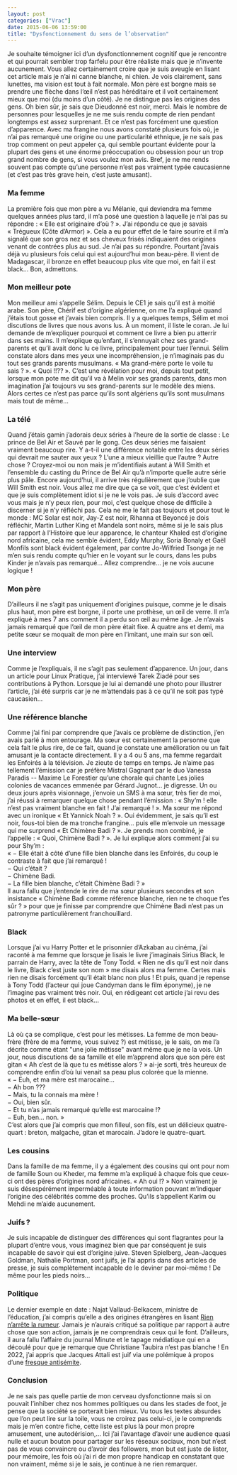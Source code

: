 ```yaml
---
layout: post
categories: ["Vrac"]
date: 2015-06-06 13:59:00
title: "Dysfonctionnement du sens de l’observation"
---
```


Je souhaite témoigner ici d’un dysfonctionnement cognitif que je
rencontre et qui pourrait sembler trop farfelu pour être réaliste mais
que je n’invente aucunement. Vous allez certainement croire que je suis
aveugle en lisant cet article mais je n’ai ni canne blanche, ni chien.
Je vois clairement, sans lunettes, ma vision est tout à fait normale.
Mon père est borgne mais se prendre une flèche dans l’œil n’est pas
héréditaire et il voit certainement mieux que moi (du moins d’un côté).
Je ne distingue pas les origines des gens. Oh bien sûr, je sais que
Dieudonné est noir, merci. Mais le nombre de personnes pour lesquelles
je ne me suis rendu compte de rien pendant longtemps est assez
surprenant. Et ce n’est pas forcément une question d’apparence. Avec ma
frangine nous avons constaté plusieurs fois où, je n’ai pas remarqué une
origine ou une particularité ethnique, je ne sais pas trop comment on
peut appeler ça, qui semble pourtant évidente pour la plupart des gens
et une énorme préoccupation ou obsession pour un trop grand nombre de
gens, si vous voulez mon avis. Bref, je ne me rends souvent pas compte
qu’une personne n’est pas vraiment typée caucasienne (et c’est pas très
grave hein, c’est juste amusant).

<!--more-->

### Ma femme

La première fois que mon père a vu Mélanie, qui deviendra ma femme
quelques années plus tard, il m’a posé une question à laquelle je n’ai
pas su répondre : « Elle est originaire d’où ? ». J’ai répondu ce que je
savais « Trégueux (Côte d’Armor) ». Cela a eu pour effet de le faire
sourire et il m’a signalé que son gros nez et ses cheveux frisés
indiquaient des origines venant de contrées plus au sud. Je n’ai pas su
répondre. Pourtant j’avais déjà vu plusieurs fois celui qui est
aujourd’hui mon beau-père. Il vient de Madagascar, il bronze en effet
beaucoup plus vite que moi, en fait il est black… Bon, admettons.

### Mon meilleur pote

Mon meilleur ami s’appelle Sélim. Depuis le CE1 je sais qu’il est à
moitié arabe. Son père, Chérif est d’origine algérienne, on me l’a
expliqué quand j’étais tout gosse et j’avais bien compris. Il y a
quelques temps, Sélim et moi discutions de livres que nous avons lus. À
un moment, il liste le coran. Je lui demande de m’expliquer pourquoi et
comment ce livre a bien pu atterrir dans ses mains. Il m’explique
qu’enfant, il s’ennuyait chez ses grand-parents et qu’il avait donc lu
ce livre, principalement pour tuer l’ennui. Sélim constate alors dans
mes yeux une incompréhension, je n’imaginais pas du tout ses grands
parents musulmans. « Ma grand-mère porte le voile tu sais ? ».
« Quoi !!?? ». C’est une révélation pour moi, depuis tout petit, lorsque
mon pote me dit qu’il va à Melin voir ses grands parents, dans mon
imagination j’ai toujours vu ses grand-parents sur le modèle des miens.
Alors certes ce n’est pas parce qu’ils sont algériens qu’ils sont
musulmans mais tout de même…

### La télé

Quand j’étais gamin j’adorais deux séries à l’heure de la sortie de
classe : Le prince de Bel Air et Sauvé par le gong. Ces deux séries me
faisaient vraiment beaucoup rire. Y a-t-il une différence notable entre
les deux séries qui devrait me sauter aux yeux ? L’une a mieux vieillie
que l’autre ? Autre chose ? Croyez-moi ou non mais je m’identifiais
autant à Will Smith et l’ensemble du casting du Prince de Bel Air qu’à
n’importe quelle autre série plus pâle. Encore aujourd’hui, il arrive
très régulièrement que j’oublie que Will Smith est noir. Vous allez me
dire que ça se voit, que c’est évident et que je suis complètement idiot
si je ne le vois pas. Je suis d’accord avec vous mais je n’y peux rien,
pour moi, c’est quelque chose de difficile à discerner si je n’y
réfléchi pas. Cela ne me le fait pas toujours et pour tout le monde : MC
Solar est noir, Jay-Z est noir, Rihanna et Beyoncé je dois réfléchir,
Martin Luther King et Mandela sont noirs, même si je le sais plus par
rapport à l’Histoire que leur apparence, le chanteur Khaled est
d’origine nord africaine, cela me semble évident, Eddy Murphy, Soria
Bonaly et Gaël Monfils sont black évident également, par contre
Jo-Wilfried Tsonga je ne m’en suis rendu compte qu’hier en le voyant sur
le cours, dans les pubs Kinder je n’avais pas remarqué… Allez
comprendre… je ne vois aucune logique !

### Mon père

D’ailleurs il ne s’agit pas uniquement d’origines puisque, comme je le
disais plus haut, mon père est borgne, il porte une prothèse, un œil de
verre. Il m’a expliqué à mes 7 ans comment il a perdu son œil au même
âge. Je n’avais jamais remarqué que l’œil de mon père était fixe. À
quatre ans et demi, ma petite sœur se moquait de mon père en l’imitant,
une main sur son œil.

### Une interview

Comme je l’expliquais, il ne s’agit pas seulement d’apparence. Un jour,
dans un article pour Linux Pratique, j’ai interviewé Tarek Ziadé pour
ses contributions à Python. Lorsque je lui ai demandé une photo pour
illustrer l’article, j’ai été surpris car je ne m’attendais pas à ce
qu’il ne soit pas typé caucasien…

### Une référence blanche

Comme j’ai fini par comprendre que j’avais ce problème de distinction,
j’en avais parlé à mon entourage. Ma sœur est certainement la personne
que cela fait le plus rire, de ce fait, quand je constate une
amélioration ou un fait amusant je la contacte directement. Il y a 4 ou
5 ans, ma femme regardait les Enfoirés à la télévision. Je zieute de
temps en temps. Je n’aime pas tellement l’émission car je préfère
Mistral Gagnant par le duo Vanessa Paradis -- Maxime Le Forestier qu’une
chorale qui chante Les jolies colonies de vacances emmenée par Gérard
Jugnot… je digresse. Un ou deux jours après visionnage, j’envoie un
SMS à ma sœur, très fier de moi, j’ai réussi à remarquer quelque chose
pendant l’émission : « Shy’m ! elle n’est pas vraiment blanche en fait !
J’ai remarqué ! ». Ma sœur me répond avec un ironique « Et Yannick
Noah ? ». Oui évidemment, je sais qu’il est noir, fous-toi bien de ma
tronche frangine… puis elle m’envoie un message qui me surprend « Et
Chimène Badi ? ». Je prends mon combiné, je l’appelle : « Quoi, Chimène
Badi ? ». Je lui explique alors comment j’ai su pour Shy’m :\
« − Elle était à côté d’une fille bien blanche dans les Enfoirés, du
coup le contraste à fait que j’ai remarqué !\
− Qui c’était ?\
− Chimène Badi.\
− La fille bien blanche, c’était Chimène Badi ? »\
Il aura fallu que j’entende le rire de ma sœur plusieurs secondes et son
insistance « Chimène Badi comme référence blanche, rien ne te choque
t’es sûr ? » pour que je finisse par comprendre que Chimène Badi n’est
pas un patronyme particulièrement franchouillard.

### Black

Lorsque j’ai vu Harry Potter et le prisonnier d’Azkaban au cinéma, j’ai
raconté à ma femme que lorsque je lisais le livre j’imaginais Sirius
Black, le parrain de Harry, avec la tête de Tony Todd. « Rien ne dis
qu’il est noir dans le livre, Black c’est juste son nom » me disais
alors ma femme. Certes mais rien ne disais forcément qu’il était blanc
non plus ! Et puis, quand je repense à Tony Todd (l’acteur qui joue
Candyman dans le film éponyme), je ne l’imagine pas vraiment très noir.
Oui, en rédigeant cet article j’ai revu des photos et en effet, il est
black…

### Ma belle-sœur

Là où ça se complique, c’est pour les métisses. La femme de mon
beau-frère (frère de ma femme, vous suivez ?) est métisse, je le sais,
on me l’a décrite comme étant "une jolie métisse" avant même que
je ne la vois. Un jour, nous discutions de sa famille et elle m’apprend
alors que son père est gitan « Ah c’est de là que tu es métisse
alors ? » ai-je sorti, très heureux de comprendre enfin d’où lui venait
sa peau plus colorée que la mienne.\
« − Euh, et ma mère est marocaine…\
− Ah bon ???\
− Mais, tu la connais ma mère !\
− Oui, bien sûr.\
− Et tu n’as jamais remarqué qu’elle est marocaine !?\
− Euh, ben… non. »\
C’est alors que j’ai compris que mon filleul, son fils, est un délicieux
quatre-quart : breton, malgache, gitan et marocain. J’adore le
quatre-quart.

### Les cousins

Dans la famille de ma femme, il y a également des cousins qui ont pour
nom de famille Soun ou Kheder, ma femme m’a expliqué à chaque fois que
ceux-ci ont des pères d’origines nord africaines. « Ah oui !? » Non
vraiment je suis désespérément imperméable à toute information pouvant
m’indiquer l’origine des célébrités comme des proches. Qu’ils
s’appellent Karim ou Mehdi ne m’aide aucunement.

### Juifs ?

Je suis incapable de distinguer des différences qui sont flagrantes pour
la plupart d’entre vous, vous imaginez bien que par conséquent je suis
incapable de savoir qui est d’origine juive. Steven Spielberg,
Jean-Jacques Goldman, Nathalie Portman, sont juifs, je l’ai appris dans
des articles de presse, je suis complètement incapable de le deviner par
moi-même ! De même pour les pieds noirs…

### Politique

Le dernier exemple en date : Najat Vallaud-Belkacem, ministre de
l’éducation, j’ai compris qu’elle a des origines étrangères en lisant
[Rien n’arrête la rumeur](http://vidberg.blog.lemonde.fr/2015/06/04/rien-narrete-la-rumeur/]).
Jamais je n’aurais critiqué sa politique par rapport à autre
chose que son action, jamais je ne comprendrais ceux qui le font.
D’ailleurs, il aura fallu l’affaire du journal Minute et le tapage
médiatique qui en a découlé pour que je remarque que Christiane Taubira
n’est pas blanche ! En 2022, j’ai appris que Jacques Attali est juif via
une polémique à propos d’une [fresque antisémite](https://www.lemonde.fr/culture/article/2022/06/25/a-avignon-une-fresque-jugee-antisemite-representant-jacques-attali-et-emmanuel-macron-effacee-par-les-autorites_6131962_3246.html).

### Conclusion

Je ne sais pas quelle partie de mon cerveau dysfonctionne mais si on
pouvait l’inhiber chez nos hommes politiques ou dans les stades de foot,
je pense que la société se porterait bien mieux. Vu tous les textes
absurdes que l’on peut lire sur la toile, vous ne croirez pas celui-ci,
je le comprends mais je m’en contre fiche, cette liste est plus là pour
mon propre amusement, une autodérision,… Ici j’ai l’avantage d’avoir
une audience quasi nulle et aucun bouton pour partager sur les réseaux
sociaux, mon but n’est pas de vous convaincre ou d’avoir des followers,
mon but est juste de lister, pour mémoire, les fois où j’ai ri de mon
propre handicap en constatant que non vraiment, même si je le sais, je
continue à ne rien remarquer.
